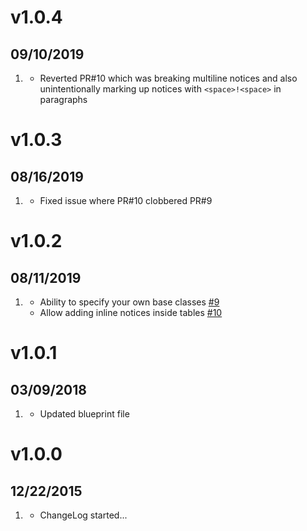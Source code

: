 # v1.0.4
## 09/10/2019

1. [](#improved)
    * Reverted PR#10 which was breaking multiline notices and also unintentionally marking up notices with `<space>!<space>` in paragraphs 

# v1.0.3
## 08/16/2019

1. [](#improved)
    * Fixed issue where PR#10 clobbered PR#9

# v1.0.2
## 08/11/2019

1. [](#new)
    * Ability to specify your own base classes [#9](https://github.com/getgrav/grav-plugin-markdown-notices/pull/9)
    * Allow adding inline notices inside tables [#10](https://github.com/getgrav/grav-plugin-markdown-notices/pull/10)

# v1.0.1
## 03/09/2018

1. [](#improved)
    * Updated blueprint file

# v1.0.0
## 12/22/2015

1. [](#new)
    * ChangeLog started...
